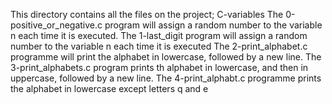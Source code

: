 This directory contains all the files on the project; C-variables
The 0-positive_or_negative.c program will assign a random number to the variable n each time it is executed.
The 1-last_digit program will assign a random number to the variable n each time it is executed
The 2-print_alphabet.c programme will print the alphabet in lowercase, followed by a new line.
The 3-print_alphabets.c program prints th alphabet in lowercase, and then in uppercase, followed by a new line.
The 4-print_alphabt.c programme prints the alphabet in lowercase except letters q and e

